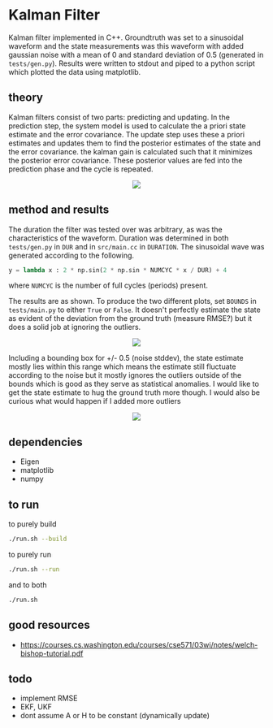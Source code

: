 # Kalman Filter

Kalman filter implemented in C++. Groundtruth was set to a sinusoidal waveform and the state measurements was this waveform with added gaussian noise with a mean of 0 and standard deviation of 0.5 (generated in `tests/gen.py`). Results were written to stdout and piped to a python script which plotted the data using matplotlib. 

## theory

Kalman filters consist of two parts: predicting and updating. In the prediction step, the system model is used to calculate the a priori state estimate and the error covariance. The update step uses these a priori estimates and updates them to find the posterior estimates of the state and the error covariance. the kalman gain is calculated such that it minimizes the posterior error covariance. These posterior values are fed into the prediction phase and the cycle is repeated. 

<p align="center"><img src="https://raw.githubusercontent.com/onlycase/kalman-filter/master/assets/diagram.png"/></p>

## method and results

The duration the filter was tested over was arbitrary, as was the characteristics of the waveform. Duration was determined in both `tests/gen.py` in `DUR` and in `src/main.cc` in `DURATION`. The sinusoidal wave was generated according to the following.

```python
y = lambda x : 2 * np.sin(2 * np.sin * NUMCYC * x / DUR) + 4
```

where `NUMCYC` is the number of full cycles (periods) present.

The results are as shown. To produce the two different plots, set `BOUNDS` in `tests/main.py` to either `True` or `False`. It doesn't perfectly estimate the state as evident of the deviation from the ground truth (measure RMSE?) but it does a solid job at ignoring the outliers.


<p align="center"><img src="https://raw.githubusercontent.com/onlycase/kalman-filter/master/plots/kalman.png"/></p>


Including a bounding box for +/- 0.5 (noise stddev), the state estimate mostly lies within this range which means the estimate still fluctuate according to the noise but it mostly ignores the outliers outside of the bounds which is good as they serve as statistical anomalies. I would like to get the state estimate to hug the ground truth more though. I would also be curious what would happen if I added more outliers

<p align="center"><img src="https://raw.githubusercontent.com/onlycase/kalman-filter/master/plots/kalman-bounds.png"/></p>

## dependencies

* Eigen
* matplotlib
* numpy


## to run

to purely build

```bash
./run.sh --build
```

to purely run

```bash
./run.sh --run
```

and to both

```bash
./run.sh
```


## good resources
* https://courses.cs.washington.edu/courses/cse571/03wi/notes/welch-bishop-tutorial.pdf

## todo
* implement RMSE
* EKF, UKF
* dont assume A or H to be constant (dynamically update)
